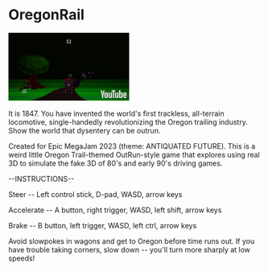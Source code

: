 # OregonRail

[![Oregon Rail YouTube link](OregonRailYouTubeThumbnail.gif)](https://www.youtube.com/watch?v=pZ1c-4tpMT0 "Oregon Rail YouTube link")

It is 1847. You have invented the world's first trackless, all-terrain locomotive, single-handedly revolutionizing the Oregon trailing industry. Show the world that dysentery can be outrun.

Created for Epic MegaJam 2023 (theme: ANTIQUATED FUTURE). This is a weird little Oregon Trail-themed OutRun-style game that explores using real 3D to simulate the fake 3D of 80's and early 90's driving games.



--INSTRUCTIONS--

Steer -- Left control stick, D-pad, WASD, arrow keys

Accelerate -- A button, right trigger, WASD, left shift, arrow keys

Brake -- B button, left trigger, WASD, left ctrl, arrow keys

Avoid slowpokes in wagons and get to Oregon before time runs out. If you have trouble taking corners, slow down -- you'll turn more sharply at low speeds!
